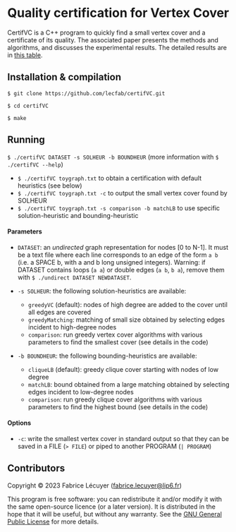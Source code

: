 # Quality certification for Vertex Cover
CertifVC is a C++ program to quickly find a small vertex cover and a certificate of its quality.
The associated paper presents the methods and algorithms, and discusses the experimental results.
The detailed results are in [this table](datasets.md).

## Installation & compilation
`$ git clone https://github.com/lecfab/certifVC.git`

`$ cd certifVC`

`$ make`

## Running

`$ ./certifVC DATASET -s SOLHEUR -b BOUNDHEUR` (more information with `$ ./certifVC --help`)

- `$ ./certifVC toygraph.txt` to obtain a certification with default heuristics (see below)
- `$ ./certifVC toygraph.txt -c` to output the small vertex cover found by SOLHEUR
- `$ ./certifVC toygraph.txt -s comparison -b matchLB` to use specific solution-heuristic and bounding-heuristic



#### Parameters
-   `DATASET`: an _undirected_ graph representation for nodes [0 to N-1]. It must be a text
file where each line corresponds to an edge of the form `a b`
(i.e. a SPACE b, with a and b long unsigned integers). Warning: if DATASET contains loops (`a a`)
or double edges (`a b`, `b a`), remove them with `$ ./undirect DATASET NEWDATASET`.

-   `-s SOLHEUR`: the following solution-heuristics are available:
    -   `greedyVC` (default): nodes of high degree are added to the cover until all edges are covered
    -   `greedyMatching`: matching of small size obtained by selecting edges incident to high-degree nodes
    -   `comparison`: run greedy vertex cover algorithms with various parameters to find the smallest cover (see details in the code)


-   `-b BOUNDHEUR`: the following bounding-heuristics are available:
    -   `cliqueLB` (default): greedy clique cover starting with nodes of low degree
    -   `matchLB`: bound obtained from a large matching obtained  by selecting edges incident to low-degree nodes
    -   `comparison`: run greedy clique cover algorithms with various parameters to find the highest bound (see details in the code)

#### Options
-   `-c`: write the smallest vertex cover in standard output so that they can be saved in a FILE (`> FILE`) or piped to another PROGRAM (`| PROGRAM`)


## Contributors

Copyright © 2023  Fabrice Lécuyer (fabrice.lecuyer@lip6.fr)

This program is free software: you can redistribute it and/or modify it with the same open-source licence (or a later version).
It is distributed in the hope that it will be useful, but without any warranty. See the [GNU General Public License](LICENCE.md) for more details.
